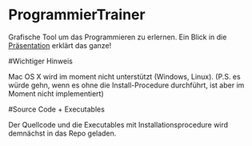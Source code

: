 ProgrammierTrainer
==================

Grafische Tool um das Programmieren zu erlernen. Ein Blick in die [Präsentation](http://de.slideshare.net/erharddinhobl/was-ist-der-programmiertrainer) erklärt das ganze!

#Wichtiger Hinweis

Mac OS X wird im moment nicht unterstützt (Windows, Linux). (P.S. es würde gehn, wenn es ohne die Install-Procedure durchführt, ist aber im Moment nicht implementiert)

#Source Code + Executables

Der Quellcode und die Executables mit Installationsprocedure wird demnächst in das Repo geladen.

